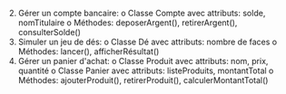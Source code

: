 2.	Gérer un compte bancaire:
o	Classe Compte avec attributs: solde, nomTitulaire
o	Méthodes: deposerArgent(), retirerArgent(), consulterSolde()
3.	Simuler un jeu de dés:
o	Classe Dé avec attributs: nombre de faces
o	Méthodes: lancer(), afficherRésultat()
4.	Gérer un panier d'achat:
o	Classe Produit avec attributs: nom, prix, quantité
o	Classe Panier avec attributs: listeProduits, montantTotal
o	Méthodes: ajouterProduit(), retirerProduit(), calculerMontantTotal()
